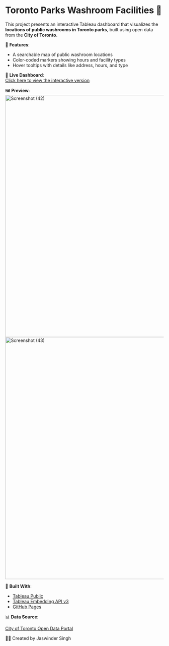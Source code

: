 # Toronto Parks Washroom Facilities 🚻

This project presents an interactive Tableau dashboard that visualizes the **locations of public washrooms in Toronto parks**, built using open data from the **City of Toronto**.

📍 **Features**:
- A searchable map of public washroom locations
- Color-coded markers showing hours and facility types
- Hover tooltips with details like address, hours, and type

🔗 **Live Dashboard**:  
[Click here to view the interactive version](https://jaswinderfb.github.io/Toronto---Park-Washroom-Facilities/)

🖼️ **Preview**:  
<img width="1366" height="768" alt="Screenshot (42)" src="https://github.com/user-attachments/assets/3051d828-2607-4392-85a5-709ea5b5aade" />
<img width="1366" height="768" alt="Screenshot (43)" src="https://github.com/user-attachments/assets/497d9b23-83fe-4f79-a182-ab65fd9deea6" />




🧩 **Built With**:
- [Tableau Public](https://public.tableau.com/)
- [Tableau Embedding API v3](https://tableau.github.io/embedding-playbook/)
- [GitHub Pages](https://pages.github.com/)

📊 **Data Source**:

[City of Toronto Open Data Portal](https://open.toronto.ca/dataset/washroom-facilities/)


👨‍💻 Created by Jaswinder Singh
